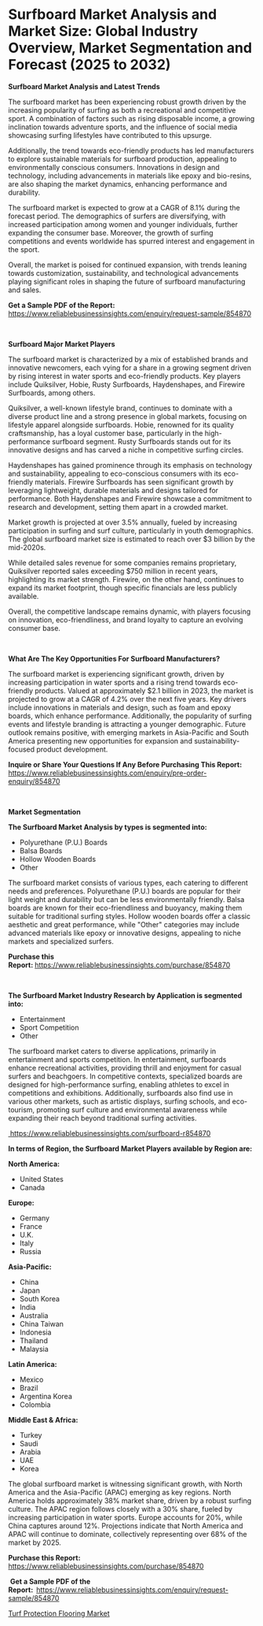 <p><h1>Surfboard Market Analysis and Market Size: Global Industry Overview, Market Segmentation and Forecast (2025 to 2032)</h1></p><p><strong>Surfboard Market Analysis and Latest Trends</strong></p>
<p><p>The surfboard market has been experiencing robust growth driven by the increasing popularity of surfing as both a recreational and competitive sport. A combination of factors such as rising disposable income, a growing inclination towards adventure sports, and the influence of social media showcasing surfing lifestyles have contributed to this upsurge. </p><p>Additionally, the trend towards eco-friendly products has led manufacturers to explore sustainable materials for surfboard production, appealing to environmentally conscious consumers. Innovations in design and technology, including advancements in materials like epoxy and bio-resins, are also shaping the market dynamics, enhancing performance and durability.</p><p>The surfboard market is expected to grow at a CAGR of 8.1% during the forecast period. The demographics of surfers are diversifying, with increased participation among women and younger individuals, further expanding the consumer base. Moreover, the growth of surfing competitions and events worldwide has spurred interest and engagement in the sport. </p><p>Overall, the market is poised for continued expansion, with trends leaning towards customization, sustainability, and technological advancements playing significant roles in shaping the future of surfboard manufacturing and sales.</p></p>
<p><strong>Get a Sample PDF of the Report:&nbsp;</strong> <a href="https://www.reliablebusinessinsights.com/enquiry/request-sample/854870?utm_campaign=3000&utm_medium=2&utm_source=Github&utm_content=ia&utm_term=04042025&utm_id=surfboard">https://www.reliablebusinessinsights.com/enquiry/request-sample/854870</a></p>
<p>&nbsp;</p>
<p><strong>Surfboard Major Market Players</strong></p>
<p><p>The surfboard market is characterized by a mix of established brands and innovative newcomers, each vying for a share in a growing segment driven by rising interest in water sports and eco-friendly products. Key players include Quiksilver, Hobie, Rusty Surfboards, Haydenshapes, and Firewire Surfboards, among others.</p><p>Quiksilver, a well-known lifestyle brand, continues to dominate with a diverse product line and a strong presence in global markets, focusing on lifestyle apparel alongside surfboards. Hobie, renowned for its quality craftsmanship, has a loyal customer base, particularly in the high-performance surfboard segment. Rusty Surfboards stands out for its innovative designs and has carved a niche in competitive surfing circles.</p><p>Haydenshapes has gained prominence through its emphasis on technology and sustainability, appealing to eco-conscious consumers with its eco-friendly materials. Firewire Surfboards has seen significant growth by leveraging lightweight, durable materials and designs tailored for performance. Both Haydenshapes and Firewire showcase a commitment to research and development, setting them apart in a crowded market.</p><p>Market growth is projected at over 3.5% annually, fueled by increasing participation in surfing and surf culture, particularly in youth demographics. The global surfboard market size is estimated to reach over $3 billion by the mid-2020s.</p><p>While detailed sales revenue for some companies remains proprietary, Quiksilver reported sales exceeding $750 million in recent years, highlighting its market strength. Firewire, on the other hand, continues to expand its market footprint, though specific financials are less publicly available.</p><p>Overall, the competitive landscape remains dynamic, with players focusing on innovation, eco-friendliness, and brand loyalty to capture an evolving consumer base.</p></p>
<p>&nbsp;</p>
<p><strong>What Are The Key Opportunities For Surfboard Manufacturers?</strong></p>
<p><p>The surfboard market is experiencing significant growth, driven by increasing participation in water sports and a rising trend towards eco-friendly products. Valued at approximately $2.1 billion in 2023, the market is projected to grow at a CAGR of 4.2% over the next five years. Key drivers include innovations in materials and design, such as foam and epoxy boards, which enhance performance. Additionally, the popularity of surfing events and lifestyle branding is attracting a younger demographic. Future outlook remains positive, with emerging markets in Asia-Pacific and South America presenting new opportunities for expansion and sustainability-focused product development.</p></p>
<p><strong>Inquire or Share Your Questions If Any Before Purchasing This Report:</strong> <a href="https://www.reliablebusinessinsights.com/enquiry/pre-order-enquiry/854870?utm_campaign=3000&utm_medium=2&utm_source=Github&utm_content=ia&utm_term=04042025&utm_id=surfboard">https://www.reliablebusinessinsights.com/enquiry/pre-order-enquiry/854870</a></p>
<p>&nbsp;</p>
<p><strong>Market Segmentation</strong></p>
<p><strong>The Surfboard Market Analysis by types is segmented into:</strong></p>
<p><ul><li>Polyurethane (P.U.) Boards</li><li>Balsa Boards</li><li>Hollow Wooden Boards</li><li>Other</li></ul></p>
<p><p>The surfboard market consists of various types, each catering to different needs and preferences. Polyurethane (P.U.) boards are popular for their light weight and durability but can be less environmentally friendly. Balsa boards are known for their eco-friendliness and buoyancy, making them suitable for traditional surfing styles. Hollow wooden boards offer a classic aesthetic and great performance, while "Other" categories may include advanced materials like epoxy or innovative designs, appealing to niche markets and specialized surfers.</p></p>
<p><strong>Purchase this Report:&nbsp;</strong><a href="https://www.reliablebusinessinsights.com/purchase/854870?utm_campaign=3000&utm_medium=2&utm_source=Github&utm_content=ia&utm_term=04042025&utm_id=surfboard">https://www.reliablebusinessinsights.com/purchase/854870</a></p>
<p>&nbsp;</p>
<p><strong>The Surfboard Market Industry Research by Application is segmented into:</strong></p>
<p><ul><li>Entertainment</li><li>Sport Competition</li><li>Other</li></ul></p>
<p><p>The surfboard market caters to diverse applications, primarily in entertainment and sports competition. In entertainment, surfboards enhance recreational activities, providing thrill and enjoyment for casual surfers and beachgoers. In competitive contexts, specialized boards are designed for high-performance surfing, enabling athletes to excel in competitions and exhibitions. Additionally, surfboards also find use in various other markets, such as artistic displays, surfing schools, and eco-tourism, promoting surf culture and environmental awareness while expanding their reach beyond traditional surfing activities.</p></p>
<p><a href="https://www.reliablebusinessinsights.com/surfboard-r854870?utm_campaign=3000&utm_medium=2&utm_source=Github&utm_content=ia&utm_term=04042025&utm_id=surfboard">&nbsp;https://www.reliablebusinessinsights.com/surfboard-r854870</a></p>
<p><strong>In terms of Region, the Surfboard Market Players available by Region are:</strong></p>
<p>
    <p> <strong> North America: </strong>
        <ul>
            <li>United States</li>
            <li>Canada</li>
        </ul>
        </p> 
    <p> <strong> Europe: </strong>
        <ul>
            <li>Germany</li>
            <li>France</li>
            <li>U.K.</li>
            <li>Italy</li>
            <li>Russia</li>
        </ul>
        </p> 
    <p> <strong> Asia-Pacific: </strong>
        <ul>
            <li>China</li>
            <li>Japan</li>
            <li>South Korea</li>
            <li>India</li>
            <li>Australia</li>
            <li>China Taiwan</li>
            <li>Indonesia</li>
            <li>Thailand</li>
            <li>Malaysia</li>
        </ul>
        </p> 
    <p> <strong> Latin America: </strong>
        <ul>
            <li>Mexico</li>
            <li>Brazil</li>
            <li>Argentina Korea</li>
            <li>Colombia</li>
        </ul>
        </p> 
    <p> <strong> Middle East & Africa: </strong>
        <ul>
            <li>Turkey</li>
            <li>Saudi</li>
            <li>Arabia</li>
            <li>UAE</li>
            <li>Korea</li>
        </ul>
    </p>
    </p>
<p><p>The global surfboard market is witnessing significant growth, with North America and the Asia-Pacific (APAC) emerging as key regions. North America holds approximately 38% market share, driven by a robust surfing culture. The APAC region follows closely with a 30% share, fueled by increasing participation in water sports. Europe accounts for 20%, while China captures around 12%. Projections indicate that North America and APAC will continue to dominate, collectively representing over 68% of the market by 2025.</p></p>
<p><strong>Purchase this Report: </strong><a href="https://www.reliablebusinessinsights.com/purchase/854870?utm_campaign=3000&utm_medium=2&utm_source=Github&utm_content=ia&utm_term=04042025&utm_id=surfboard">https://www.reliablebusinessinsights.com/purchase/854870</a></p>
<p>&nbsp;<strong>Get a Sample PDF of the Report:&nbsp;&nbsp;</strong><a href="https://www.reliablebusinessinsights.com/enquiry/request-sample/854870?utm_campaign=3000&utm_medium=2&utm_source=Github&utm_content=ia&utm_term=04042025&utm_id=surfboard">https://www.reliablebusinessinsights.com/enquiry/request-sample/854870</a></p>
<p><strong></strong></p>
<p><p><a href="https://github.com/momossidram/Market-Research-Report-List-1/blob/main/turf-protection-flooring-market.md?utm_campaign=3000&utm_medium=2&utm_source=Github&utm_content=ia&utm_term=04042025&utm_id=surfboard">Turf Protection Flooring Market</a></p></p>